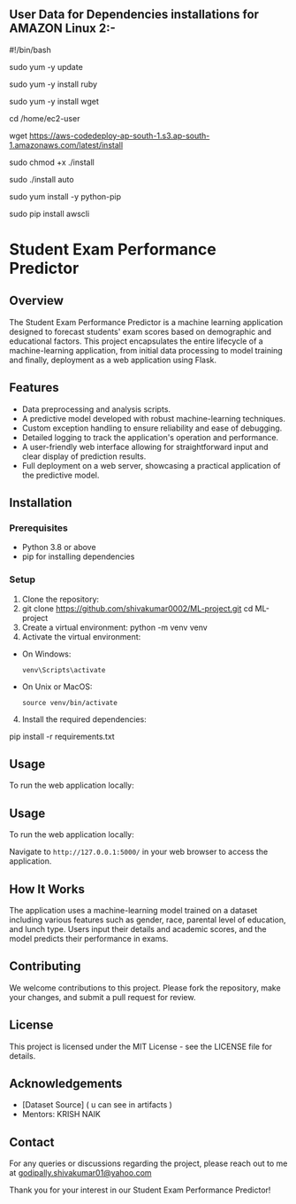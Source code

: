## User Data for Dependencies installations for AMAZON Linux 2:-

#!/bin/bash

sudo yum -y update

sudo yum -y install ruby

sudo yum -y install wget

cd /home/ec2-user

wget https://aws-codedeploy-ap-south-1.s3.ap-south-1.amazonaws.com/latest/install

sudo chmod +x ./install

sudo ./install auto

sudo yum install -y python-pip

sudo pip install awscli



# Student Exam Performance Predictor

## Overview
The Student Exam Performance Predictor is a machine learning application designed to forecast students' exam scores based on demographic and educational factors. This project encapsulates the entire lifecycle of a machine-learning application, from initial data processing to model training and finally, deployment as a web application using Flask.

## Features
- Data preprocessing and analysis scripts.
- A predictive model developed with robust machine-learning techniques.
- Custom exception handling to ensure reliability and ease of debugging.
- Detailed logging to track the application's operation and performance.
- A user-friendly web interface allowing for straightforward input and clear display of prediction results.
- Full deployment on a web server, showcasing a practical application of the predictive model.

## Installation

### Prerequisites
- Python 3.8 or above
- pip for installing dependencies

### Setup
1. Clone the repository:
2. git clone https://github.com/shivakumar0002/ML-project.git
cd ML-project
2. Create a virtual environment:
python -m venv venv
3. Activate the virtual environment:
- On Windows:
  ```
  venv\Scripts\activate
  ```
- On Unix or MacOS:
  ```
  source venv/bin/activate
  ```
4. Install the required dependencies:


 pip install -r requirements.txt 

 
## Usage
To run the web application locally:


## Usage
To run the web application locally:


Navigate to `http://127.0.0.1:5000/` in your web browser to access the application.

## How It Works
The application uses a machine-learning model trained on a dataset including various features such as gender, race, parental level of education, and lunch type. Users input their details and academic scores, and the model predicts their performance in exams.

## Contributing
We welcome contributions to this project. Please fork the repository, make your changes, and submit a pull request for review.

## License
This project is licensed under the MIT License - see the LICENSE file for details.

## Acknowledgements
- [Dataset Source] ( u can see in artifacts )
- Mentors: KRISH NAIK

## Contact
For any queries or discussions regarding the project, please reach out to me at godipally.shivakumar01@yahoo.com

Thank you for your interest in our Student Exam Performance Predictor!


